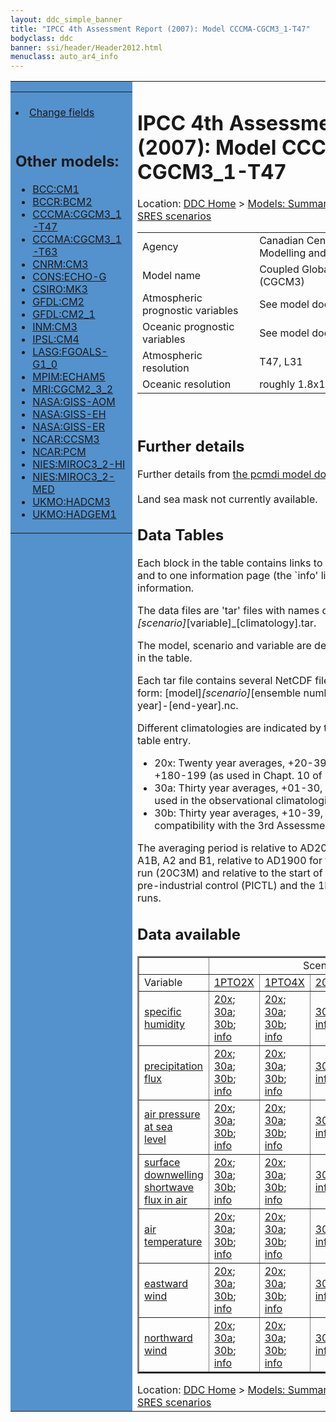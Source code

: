 ```yaml
---
layout: ddc_simple_banner
title: "IPCC 4th Assessment Report (2007): Model CCCMA-CGCM3_1-T47"
bodyclass: ddc
banner: ssi/header/Header2012.html
menuclass: auto_ar4_info
---
```



<table width="100%" border="0" cellspacing="0" cellpadding="0" style="border-collapse: collapse;">
<tr style="margin:0;padding:0;border:0;">
<td style="margin:0;padding:0;border:0;height:1pt;width:150pt;background:#5492CD;" valign="top" >

<div id="lh-col2" class="auto_ar4_info">
<table class="menumain" bgcolor="#5492CD" cellspacing="0" width="100%" border="0">
<tr><td>

<br/>
<li><a href="model-CCCMA-CGCM3_1-T47-change.html">Change fields</a></li><br/>

<h2> Other models:</h2>
<ul>
<li><a href="model-BCC-CM1.html">BCC:CM1</a></li>
<li><a href="model-BCCR-BCM2.html">BCCR:BCM2</a></li>
<li><a href="model-CCCMA-CGCM3_1-T47.html">CCCMA:CGCM3_1-T47</a></li>
<li><a href="model-CCCMA-CGCM3_1-T63.html">CCCMA:CGCM3_1-T63</a></li>
<li><a href="model-CNRM-CM3.html">CNRM:CM3</a></li>
<li><a href="model-CONS-ECHO-G.html">CONS:ECHO-G</a></li>
<li><a href="model-CSIRO-MK3.html">CSIRO:MK3</a></li>
<li><a href="model-GFDL-CM2.html">GFDL:CM2</a></li>
<li><a href="model-GFDL-CM2_1.html">GFDL:CM2_1</a></li>
<li><a href="model-INM-CM3.html">INM:CM3</a></li>
<li><a href="model-IPSL-CM4.html">IPSL:CM4</a></li>
<li><a href="model-LASG-FGOALS-G1_0.html">LASG:FGOALS-G1_0</a></li>
<li><a href="model-MPIM-ECHAM5.html">MPIM:ECHAM5</a></li>
<li><a href="model-MRI-CGCM2_3_2.html">MRI:CGCM2_3_2</a></li>
<li><a href="model-NASA-GISS-AOM.html">NASA:GISS-AOM</a></li>
<li><a href="model-NASA-GISS-EH.html">NASA:GISS-EH</a></li>
<li><a href="model-NASA-GISS-ER.html">NASA:GISS-ER</a></li>
<li><a href="model-NCAR-CCSM3.html">NCAR:CCSM3</a></li>
<li><a href="model-NCAR-PCM.html">NCAR:PCM</a></li>
<li><a href="model-NIES-MIROC3_2-HI.html">NIES:MIROC3_2-HI</a></li>
<li><a href="model-NIES-MIROC3_2-MED.html">NIES:MIROC3_2-MED</a></li>
<li><a href="model-UKMO-HADCM3.html">UKMO:HADCM3</a></li>
<li><a href="model-UKMO-HADGEM1.html">UKMO:HADGEM1</a></li>
</ul>

</td></tr> 
<!--#include virtual="/ssi12/logos/badc.html" -->
</table>
</div>
</td>
<td><h1>IPCC 4th Assessment Report (2007): Model CCCMA-CGCM3_1-T47</h1>

<!-- Breadcrumb1 -->
<div id="breadcrumb1" align="left">
Location: <a href="/index.html">DDC Home</a> > <a href="/sim/gcm_clim/">Models: Summary Data</a>
> <a href="/sim/gcm_clim/SRES_AR4/index.html">AR4 (2007): SRES scenarios</a>
</div>
<!-- End of Breadcrumb1 --><table class="meta-data-table">
<tr>
     <td class="meta-table-col1">Agency</td><td>  Canadian Centre for Climate Modelling and Analysis (CCCma)</td>
</tr>
<tr>
     <td class="meta-table-col1">Model name</td><td> Coupled Global Climate Model (CGCM3)</td>
</tr>
<tr>
     <td class="meta-table-col1">Atmospheric prognostic variables</td><td> See model documentation</td>
</tr>
<tr>
     <td class="meta-table-col1">Oceanic prognostic variables</td><td> See model documentation</td>
</tr>
<tr>
     <td class="meta-table-col1">Atmospheric resolution</td><td> T47, L31</td>
</tr>
<tr>
     <td class="meta-table-col1">Oceanic resolution</td><td> roughly 1.8x1.8, L29</td>
</tr>
</table>
<br/>
<h2>Further details</h2>
    Further details from <a href="http://www-pcmdi.llnl.gov/ipcc/model_documentation/ipcc_model_documentation.php">
          the pcmdi model documentation page</a>
<br/>
<br/>Land sea mask not currently available.<br/>
<h2> Data Tables</h2>

Each block in the table contains links to one or more data files and
to one information page (the `info' link) with further information.
<p/>

The data files are 'tar' files with names of the form
[model]_[scenario]_[variable]_[climatology].tar.
<p/>

The model, scenario and variable are determined by the position in
the table.
<p/>

Each tar file contains several NetCDF files with names of the form:
[model]_[scenario]_[ensemble number]_[variable]_[start-year]-[end-year].nc.
<p/>

Different climatologies are indicated by the links within each table entry.
<ul>
<li>20x: Twenty year averages, +20-39, +46-65, +80-99, +180-199 (as used in Chapt. 10 of IPCC 2007)</li>
<li>30a: Thirty year averages, +01-30, +31-60, +61-90 (as used in the observational climatologies)</li>
<li>30b: Thirty year averages, +10-39, +40-69, +70-99 (for compatibility with the 3rd Assessment Report)</li>
</ul>
The averaging period is relative to AD2000 for SRES scenarios A1B, A2 and B1,
relative to AD1900 for the twentieth century run (20C3M) and relative to the
start of the experiment for the pre-industrial control (PICTL) and the
1PCTO2X and 1PCTO4X runs.
<p/>

<h2>Data available</h2>

<table class="data-table"  border="2">
<tr><td></td>
<td colspan="5" align="center">Scenario</td>
</tr>
<tr><td>Variable</td>
      <td><a href="scenario-1PTO2X.html">1PTO2X</a></td>
      <td><a href="scenario-1PTO4X.html">1PTO4X</a></td>
      <td><a href="scenario-20C3M.html">20C3M</a></td>
      <td><a href="scenario-PICTL.html">PICTL</a></td>
      <td><a href="scenario-SRA1B.html">SRA1B</a></td>
</tr>
<tr><td class="data-table-col1"><a href="var-specific_humidity.html">specific humidity</a></td>
      <td class="data-table-item">
      <a href="/cgi-bin/downl/ar4_nc/huss/CGMR_1PTO2X_huss_oc20x.tar">20x</a>;
      <a href="/cgi-bin/downl/ar4_nc/huss/CGMR_1PTO2X_huss_oc30a.tar">30a</a>;
      <a href="/cgi-bin/downl/ar4_nc/huss/CGMR_1PTO2X_huss_oc30b.tar">30b</a>;
      <a href="/ar4/info/CCCMA-CGCM3_1-T47_1PTO2X_huss.html">info</a></td>
      <td class="data-table-item">
      <a href="/cgi-bin/downl/ar4_nc/huss/CGMR_1PTO4X_huss_oc20x.tar">20x</a>;
      <a href="/cgi-bin/downl/ar4_nc/huss/CGMR_1PTO4X_huss_oc30a.tar">30a</a>;
      <a href="/cgi-bin/downl/ar4_nc/huss/CGMR_1PTO4X_huss_oc30b.tar">30b</a>;
      <a href="/ar4/info/CCCMA-CGCM3_1-T47_1PTO4X_huss.html">info</a></td>
      <td class="data-table-item">
      <a href="/cgi-bin/downl/ar4_nc/huss/CGMR_20C3M_huss_c30a.tar">30a</a>;
      <a href="/ar4/info/CCCMA-CGCM3_1-T47_20C3M_huss.html">info</a></td>
      <td class="data-table-item">
      <a href="/cgi-bin/downl/ar4_nc/huss/CGMR_PICTL_huss_oc20x.tar">20x</a>;
      <a href="/cgi-bin/downl/ar4_nc/huss/CGMR_PICTL_huss_oc30a.tar">30a</a>;
      <a href="/cgi-bin/downl/ar4_nc/huss/CGMR_PICTL_huss_oc30b.tar">30b</a>;
      <a href="/ar4/info/CCCMA-CGCM3_1-T47_PICTL_huss.html">info</a></td>
      <td class="data-table-item">
      <a href="/cgi-bin/downl/ar4_nc/huss/CGMR_SRA1B_huss_c20x.tar">20x</a>;
      <a href="/cgi-bin/downl/ar4_nc/huss/CGMR_SRA1B_huss_c30b.tar">30b</a>;
      <a href="/ar4/info/CCCMA-CGCM3_1-T47_SRA1B_huss.html">info</a></td>
</tr>
<tr><td class="data-table-col1"><a href="var-precipitation_flux.html">precipitation flux</a></td>
      <td class="data-table-item">
      <a href="/cgi-bin/downl/ar4_nc/pr/CGMR_1PTO2X_pr_oc20x.tar">20x</a>;
      <a href="/cgi-bin/downl/ar4_nc/pr/CGMR_1PTO2X_pr_oc30a.tar">30a</a>;
      <a href="/cgi-bin/downl/ar4_nc/pr/CGMR_1PTO2X_pr_oc30b.tar">30b</a>;
      <a href="/ar4/info/CCCMA-CGCM3_1-T47_1PTO2X_pr.html">info</a></td>
      <td class="data-table-item">
      <a href="/cgi-bin/downl/ar4_nc/pr/CGMR_1PTO4X_pr_oc20x.tar">20x</a>;
      <a href="/cgi-bin/downl/ar4_nc/pr/CGMR_1PTO4X_pr_oc30a.tar">30a</a>;
      <a href="/cgi-bin/downl/ar4_nc/pr/CGMR_1PTO4X_pr_oc30b.tar">30b</a>;
      <a href="/ar4/info/CCCMA-CGCM3_1-T47_1PTO4X_pr.html">info</a></td>
      <td class="data-table-item">
      <a href="/cgi-bin/downl/ar4_nc/pr/CGMR_20C3M_pr_c30a.tar">30a</a>;
      <a href="/ar4/info/CCCMA-CGCM3_1-T47_20C3M_pr.html">info</a></td>
      <td class="data-table-item">
      <a href="/cgi-bin/downl/ar4_nc/pr/CGMR_PICTL_pr_oc20x.tar">20x</a>;
      <a href="/cgi-bin/downl/ar4_nc/pr/CGMR_PICTL_pr_oc30a.tar">30a</a>;
      <a href="/cgi-bin/downl/ar4_nc/pr/CGMR_PICTL_pr_oc30b.tar">30b</a>;
      <a href="/ar4/info/CCCMA-CGCM3_1-T47_PICTL_pr.html">info</a></td>
      <td class="data-table-item">
      <a href="/cgi-bin/downl/ar4_nc/pr/CGMR_SRA1B_pr_c20x.tar">20x</a>;
      <a href="/cgi-bin/downl/ar4_nc/pr/CGMR_SRA1B_pr_c30b.tar">30b</a>;
      <a href="/ar4/info/CCCMA-CGCM3_1-T47_SRA1B_pr.html">info</a></td>
</tr>
<tr><td class="data-table-col1"><a href="var-air_pressure_at_sea_level.html">air pressure at sea<br/> level</a></td>
      <td class="data-table-item">
      <a href="/cgi-bin/downl/ar4_nc/psl/CGMR_1PTO2X_psl_oc20x.tar">20x</a>;
      <a href="/cgi-bin/downl/ar4_nc/psl/CGMR_1PTO2X_psl_oc30a.tar">30a</a>;
      <a href="/cgi-bin/downl/ar4_nc/psl/CGMR_1PTO2X_psl_oc30b.tar">30b</a>;
      <a href="/ar4/info/CCCMA-CGCM3_1-T47_1PTO2X_psl.html">info</a></td>
      <td class="data-table-item">
      <a href="/cgi-bin/downl/ar4_nc/psl/CGMR_1PTO4X_psl_oc20x.tar">20x</a>;
      <a href="/cgi-bin/downl/ar4_nc/psl/CGMR_1PTO4X_psl_oc30a.tar">30a</a>;
      <a href="/cgi-bin/downl/ar4_nc/psl/CGMR_1PTO4X_psl_oc30b.tar">30b</a>;
      <a href="/ar4/info/CCCMA-CGCM3_1-T47_1PTO4X_psl.html">info</a></td>
      <td class="data-table-item">
      <a href="/cgi-bin/downl/ar4_nc/psl/CGMR_20C3M_psl_c30a.tar">30a</a>;
      <a href="/ar4/info/CCCMA-CGCM3_1-T47_20C3M_psl.html">info</a></td>
      <td class="data-table-item">
      <a href="/cgi-bin/downl/ar4_nc/psl/CGMR_PICTL_psl_oc20x.tar">20x</a>;
      <a href="/cgi-bin/downl/ar4_nc/psl/CGMR_PICTL_psl_oc30a.tar">30a</a>;
      <a href="/cgi-bin/downl/ar4_nc/psl/CGMR_PICTL_psl_oc30b.tar">30b</a>;
      <a href="/ar4/info/CCCMA-CGCM3_1-T47_PICTL_psl.html">info</a></td>
      <td class="data-table-item">
      <a href="/cgi-bin/downl/ar4_nc/psl/CGMR_SRA1B_psl_c20x.tar">20x</a>;
      <a href="/cgi-bin/downl/ar4_nc/psl/CGMR_SRA1B_psl_c30b.tar">30b</a>;
      <a href="/ar4/info/CCCMA-CGCM3_1-T47_SRA1B_psl.html">info</a></td>
</tr>
<tr><td class="data-table-col1"><a href="var-surface_downwelling_shortwave_flux_in_air.html">surface downwelling<br/> shortwave flux in air</a></td>
      <td class="data-table-item">
      <a href="/cgi-bin/downl/ar4_nc/rsds/CGMR_1PTO2X_rsds_oc20x.tar">20x</a>;
      <a href="/cgi-bin/downl/ar4_nc/rsds/CGMR_1PTO2X_rsds_oc30a.tar">30a</a>;
      <a href="/cgi-bin/downl/ar4_nc/rsds/CGMR_1PTO2X_rsds_oc30b.tar">30b</a>;
      <a href="/ar4/info/CCCMA-CGCM3_1-T47_1PTO2X_rsds.html">info</a></td>
      <td class="data-table-item">
      <a href="/cgi-bin/downl/ar4_nc/rsds/CGMR_1PTO4X_rsds_oc20x.tar">20x</a>;
      <a href="/cgi-bin/downl/ar4_nc/rsds/CGMR_1PTO4X_rsds_oc30a.tar">30a</a>;
      <a href="/cgi-bin/downl/ar4_nc/rsds/CGMR_1PTO4X_rsds_oc30b.tar">30b</a>;
      <a href="/ar4/info/CCCMA-CGCM3_1-T47_1PTO4X_rsds.html">info</a></td>
      <td class="data-table-item">
      <a href="/cgi-bin/downl/ar4_nc/rsds/CGMR_20C3M_rsds_c30a.tar">30a</a>;
      <a href="/ar4/info/CCCMA-CGCM3_1-T47_20C3M_rsds.html">info</a></td>
      <td class="data-table-item">
      <a href="/cgi-bin/downl/ar4_nc/rsds/CGMR_PICTL_rsds_oc20x.tar">20x</a>;
      <a href="/cgi-bin/downl/ar4_nc/rsds/CGMR_PICTL_rsds_oc30a.tar">30a</a>;
      <a href="/cgi-bin/downl/ar4_nc/rsds/CGMR_PICTL_rsds_oc30b.tar">30b</a>;
      <a href="/ar4/info/CCCMA-CGCM3_1-T47_PICTL_rsds.html">info</a></td>
      <td class="data-table-item">
      <a href="/cgi-bin/downl/ar4_nc/rsds/CGMR_SRA1B_rsds_c20x.tar">20x</a>;
      <a href="/cgi-bin/downl/ar4_nc/rsds/CGMR_SRA1B_rsds_c30b.tar">30b</a>;
      <a href="/ar4/info/CCCMA-CGCM3_1-T47_SRA1B_rsds.html">info</a></td>
</tr>
<tr><td class="data-table-col1"><a href="var-air_temperature.html">air temperature</a></td>
      <td class="data-table-item">
      <a href="/cgi-bin/downl/ar4_nc/tas/CGMR_1PTO2X_tas_oc20x.tar">20x</a>;
      <a href="/cgi-bin/downl/ar4_nc/tas/CGMR_1PTO2X_tas_oc30a.tar">30a</a>;
      <a href="/cgi-bin/downl/ar4_nc/tas/CGMR_1PTO2X_tas_oc30b.tar">30b</a>;
      <a href="/ar4/info/CCCMA-CGCM3_1-T47_1PTO2X_tas.html">info</a></td>
      <td class="data-table-item">
      <a href="/cgi-bin/downl/ar4_nc/tas/CGMR_1PTO4X_tas_oc20x.tar">20x</a>;
      <a href="/cgi-bin/downl/ar4_nc/tas/CGMR_1PTO4X_tas_oc30a.tar">30a</a>;
      <a href="/cgi-bin/downl/ar4_nc/tas/CGMR_1PTO4X_tas_oc30b.tar">30b</a>;
      <a href="/ar4/info/CCCMA-CGCM3_1-T47_1PTO4X_tas.html">info</a></td>
      <td class="data-table-item">
      <a href="/cgi-bin/downl/ar4_nc/tas/CGMR_20C3M_tas_c30a.tar">30a</a>;
      <a href="/ar4/info/CCCMA-CGCM3_1-T47_20C3M_tas.html">info</a></td>
      <td class="data-table-item">
      <a href="/cgi-bin/downl/ar4_nc/tas/CGMR_PICTL_tas_oc20x.tar">20x</a>;
      <a href="/cgi-bin/downl/ar4_nc/tas/CGMR_PICTL_tas_oc30a.tar">30a</a>;
      <a href="/cgi-bin/downl/ar4_nc/tas/CGMR_PICTL_tas_oc30b.tar">30b</a>;
      <a href="/ar4/info/CCCMA-CGCM3_1-T47_PICTL_tas.html">info</a></td>
      <td class="data-table-item">
      <a href="/cgi-bin/downl/ar4_nc/tas/CGMR_SRA1B_tas_c20x.tar">20x</a>;
      <a href="/cgi-bin/downl/ar4_nc/tas/CGMR_SRA1B_tas_c30b.tar">30b</a>;
      <a href="/ar4/info/CCCMA-CGCM3_1-T47_SRA1B_tas.html">info</a></td>
</tr>
<tr><td class="data-table-col1"><a href="var-eastward_wind.html">eastward wind</a></td>
      <td class="data-table-item">
      <a href="/cgi-bin/downl/ar4_nc/uas/CGMR_1PTO2X_uas_oc20x.tar">20x</a>;
      <a href="/cgi-bin/downl/ar4_nc/uas/CGMR_1PTO2X_uas_oc30a.tar">30a</a>;
      <a href="/cgi-bin/downl/ar4_nc/uas/CGMR_1PTO2X_uas_oc30b.tar">30b</a>;
      <a href="/ar4/info/CCCMA-CGCM3_1-T47_1PTO2X_uas.html">info</a></td>
      <td class="data-table-item">
      <a href="/cgi-bin/downl/ar4_nc/uas/CGMR_1PTO4X_uas_oc20x.tar">20x</a>;
      <a href="/cgi-bin/downl/ar4_nc/uas/CGMR_1PTO4X_uas_oc30a.tar">30a</a>;
      <a href="/cgi-bin/downl/ar4_nc/uas/CGMR_1PTO4X_uas_oc30b.tar">30b</a>;
      <a href="/ar4/info/CCCMA-CGCM3_1-T47_1PTO4X_uas.html">info</a></td>
      <td class="data-table-item">
      <a href="/cgi-bin/downl/ar4_nc/uas/CGMR_20C3M_uas_c30a.tar">30a</a>;
      <a href="/ar4/info/CCCMA-CGCM3_1-T47_20C3M_uas.html">info</a></td>
      <td class="data-table-item">
      <a href="/cgi-bin/downl/ar4_nc/uas/CGMR_PICTL_uas_oc20x.tar">20x</a>;
      <a href="/cgi-bin/downl/ar4_nc/uas/CGMR_PICTL_uas_oc30a.tar">30a</a>;
      <a href="/cgi-bin/downl/ar4_nc/uas/CGMR_PICTL_uas_oc30b.tar">30b</a>;
      <a href="/ar4/info/CCCMA-CGCM3_1-T47_PICTL_uas.html">info</a></td>
      <td class="data-table-item">
      <a href="/cgi-bin/downl/ar4_nc/uas/CGMR_SRA1B_uas_c20x.tar">20x</a>;
      <a href="/cgi-bin/downl/ar4_nc/uas/CGMR_SRA1B_uas_c30b.tar">30b</a>;
      <a href="/ar4/info/CCCMA-CGCM3_1-T47_SRA1B_uas.html">info</a></td>
</tr>
<tr><td class="data-table-col1"><a href="var-northward_wind.html">northward wind</a></td>
      <td class="data-table-item">
      <a href="/cgi-bin/downl/ar4_nc/vas/CGMR_1PTO2X_vas_oc20x.tar">20x</a>;
      <a href="/cgi-bin/downl/ar4_nc/vas/CGMR_1PTO2X_vas_oc30a.tar">30a</a>;
      <a href="/cgi-bin/downl/ar4_nc/vas/CGMR_1PTO2X_vas_oc30b.tar">30b</a>;
      <a href="/ar4/info/CCCMA-CGCM3_1-T47_1PTO2X_vas.html">info</a></td>
      <td class="data-table-item">
      <a href="/cgi-bin/downl/ar4_nc/vas/CGMR_1PTO4X_vas_oc20x.tar">20x</a>;
      <a href="/cgi-bin/downl/ar4_nc/vas/CGMR_1PTO4X_vas_oc30a.tar">30a</a>;
      <a href="/cgi-bin/downl/ar4_nc/vas/CGMR_1PTO4X_vas_oc30b.tar">30b</a>;
      <a href="/ar4/info/CCCMA-CGCM3_1-T47_1PTO4X_vas.html">info</a></td>
      <td class="data-table-item">
      <a href="/cgi-bin/downl/ar4_nc/vas/CGMR_20C3M_vas_c30a.tar">30a</a>;
      <a href="/ar4/info/CCCMA-CGCM3_1-T47_20C3M_vas.html">info</a></td>
      <td class="data-table-item">
      <a href="/cgi-bin/downl/ar4_nc/vas/CGMR_PICTL_vas_oc20x.tar">20x</a>;
      <a href="/cgi-bin/downl/ar4_nc/vas/CGMR_PICTL_vas_oc30a.tar">30a</a>;
      <a href="/cgi-bin/downl/ar4_nc/vas/CGMR_PICTL_vas_oc30b.tar">30b</a>;
      <a href="/ar4/info/CCCMA-CGCM3_1-T47_PICTL_vas.html">info</a></td>
      <td class="data-table-item">
      <a href="/cgi-bin/downl/ar4_nc/vas/CGMR_SRA1B_vas_c20x.tar">20x</a>;
      <a href="/cgi-bin/downl/ar4_nc/vas/CGMR_SRA1B_vas_c30b.tar">30b</a>;
      <a href="/ar4/info/CCCMA-CGCM3_1-T47_SRA1B_vas.html">info</a></td>
</tr>
</table>
</div>
<!-- Breadcrumb2 -->
<div id="breadcrumb2" align="left">
Location: <a href="/index.html">DDC Home</a> > <a href="/sim/gcm_clim/">Models: Summary Data</a>
> <a href="/sim/gcm_clim/SRES_AR4/index.html">AR4 (2007): SRES scenarios</a>
</div>
<!-- End of Breadcrumb2 --></td></tr></table>
